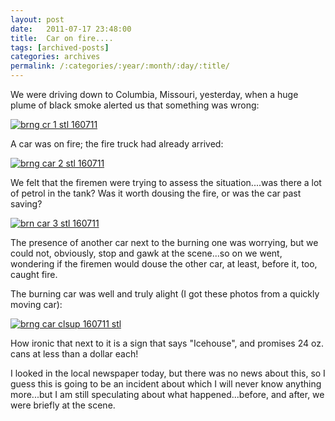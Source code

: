 ```yaml
---
layout: post
date:	2011-07-17 23:48:00
title:  Car on fire....
tags: [archived-posts]
categories: archives
permalink: /:categories/:year/:month/:day/:title/
---
```

We were driving down to Columbia, Missouri, yesterday, when a huge plume of black smoke alerted us that something was wrong:


<a href="http://s1142.photobucket.com/albums/n602/Deepapctrsglr/?action=view&amp;current=IMG_3799-1.jpg" target="_blank"><img src="http://i1142.photobucket.com/albums/n602/Deepapctrsglr/IMG_3799-1.jpg" border="0" alt="brng cr 1 stl 160711"></a>

<lj-cut text="some photos and no info">

A car was on fire; the fire truck had already arrived:

<a href="http://s1142.photobucket.com/albums/n602/Deepapctrsglr/?action=view&amp;current=IMG_3800.jpg" target="_blank"><img src="http://i1142.photobucket.com/albums/n602/Deepapctrsglr/IMG_3800.jpg" border="0" alt="brng car 2 stl 160711"></a>


We felt that the firemen were trying to assess the situation....was there a lot of petrol in the tank? Was it worth dousing the fire, or was the car past saving?


<a href="http://s1142.photobucket.com/albums/n602/Deepapctrsglr/?action=view&amp;current=IMG_3801.jpg" target="_blank"><img src="http://i1142.photobucket.com/albums/n602/Deepapctrsglr/IMG_3801.jpg" border="0" alt="brn car 3 stl 160711"></a>

The presence of another car next to the burning one was worrying, but we could not, obviously, stop and gawk at the scene...so on we went, wondering if the firemen would douse the other car, at least, before it, too, caught fire.

</lj-cut>


The burning car was well and truly alight (I got these photos from a quickly moving car):


<a href="http://s1142.photobucket.com/albums/n602/Deepapctrsglr/?action=view&amp;current=IMG_3802-1.jpg" target="_blank"><img src="http://i1142.photobucket.com/albums/n602/Deepapctrsglr/IMG_3802-1.jpg" border="0" alt="brng car clsup 160711 stl"></a>


How ironic that next to it is a sign that says "Icehouse", and promises 24 oz. cans at less than a dollar each!

I looked in the local newspaper today, but there was no news about this, so I guess this is going to be an incident about which I will never know anything more...but I am still speculating about what happened...before, and after, we were briefly at the scene.
